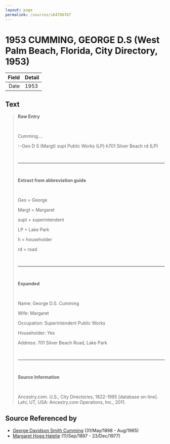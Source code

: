 ```yaml
---
layout: page
permalink: /sources/s64786767
---
```


# 1953 CUMMING, GEORGE D.S (West Palm Beach, Florida, City Directory, 1953)

Field | Detail
---:|:---
Date | 1953

## Text

> **Raw Entry**
>
> <br/>
>
> Cumming....
>
> --Geo D S (Margt) supt Public Works (LP) h701 Silver Beach rd (LP)
>
> <br/>
>
> ---
>
> <br/>
>
> **Extract from abbreviation guide**
>
> <br/>
>
> Geo = George
>
> Margt = Margaret
>
> supt = superintendent
>
> LP = Lake Park
>
> h = householder
>
> rd = road
>
> <br/>
>
> ---
>
> <br/>
>
> **Expanded**
>
> <br/>
>
> Name: George D.S. Cumming
>
> Wife: Margaret
>
> Occupation: Superintendent Public Works
>
> Householder: Yes
>
> Address: 701 Silver Beach Road, Lake Park
>
> <br/>
>
> ---
>
> <br/>
>
> **Source Information**
>
> <br/>
>
> Ancestry.com. U.S., City Directories, 1822-1995 [database on-line]. Lehi, UT, USA: Ancestry.com Operations, Inc., 2011.
>

## Source Referenced by

* [George Davidson Smith Cumming](../people/@13773669@-george-davidson-smith-cumming-b1898-5-31-d1965-8.md) (31/May/1898 - Aug/1965)
* [Margaret Hogg Hatelie](../people/@43723296@-margaret-hogg-hatelie-b1897-9-11-d1977-12-23.md) (11/Sep/1897 - 23/Dec/1977)
